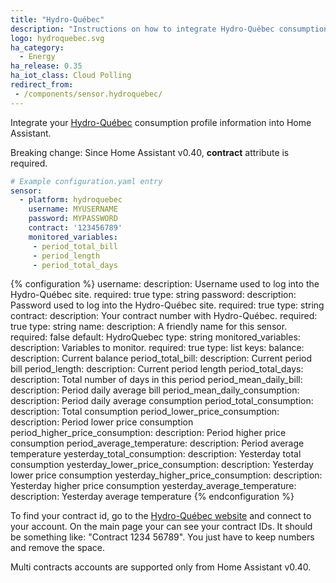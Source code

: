 ```yaml
---
title: "Hydro-Québec"
description: "Instructions on how to integrate Hydro-Québec consumption profile within Home Assistant."
logo: hydroquebec.svg
ha_category:
  - Energy
ha_release: 0.35
ha_iot_class: Cloud Polling
redirect_from:
 - /components/sensor.hydroquebec/
---
```


Integrate your [Hydro-Québec](https://www.hydroquebec.com/portail/) consumption profile information into Home Assistant.

<div class='note warning'>

Breaking change: Since Home Assistant v0.40, **contract** attribute is required.

</div>

```yaml
# Example configuration.yaml entry
sensor:
  - platform: hydroquebec
    username: MYUSERNAME
    password: MYPASSWORD
    contract: '123456789'
    monitored_variables:
     - period_total_bill
     - period_length
     - period_total_days
```

{% configuration %}
username:
  description: Username used to log into the Hydro-Québec site.
  required: true
  type: string
password:
  description: Password used to log into the Hydro-Québec site.
  required: true
  type: string
contract:
  description: Your contract number with Hydro-Québec.
  required: true
  type: string
name:
  description: A friendly name for this sensor.
  required: false
  default: HydroQuebec
  type: string
monitored_variables:
  description: Variables to monitor.
  required: true
  type: list
  keys:
    balance:
      description: Current balance
    period_total_bill:
      description: Current period bill
    period_length:
      description: Current period length
    period_total_days:
      description: Total number of days in this period
    period_mean_daily_bill:
      description: Period daily average bill
    period_mean_daily_consumption:
      description: Period daily average consumption
    period_total_consumption:
      description: Total consumption
    period_lower_price_consumption:
      description: Period lower price consumption
    period_higher_price_consumption:
      description: Period higher price consumption
    period_average_temperature:
      description: Period average temperature
    yesterday_total_consumption:
      description: Yesterday total consumption
    yesterday_lower_price_consumption:
      description: Yesterday lower price consumption
    yesterday_higher_price_consumption:
      description: Yesterday higher price consumption
    yesterday_average_temperature:
      description: Yesterday average temperature
{% endconfiguration %}

To find your contract id, go to the [Hydro-Québec website](https://www.hydroquebec.com/portail/)
and connect to your account.
On the main page your can see your contract IDs.
It should be something like: "Contract 1234 56789".
You just have to keep numbers and remove the space.

<div class='note warning'>
Multi contracts accounts are supported only from Home Assistant v0.40.
</div>
